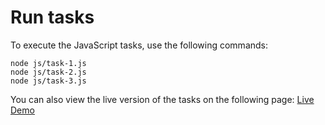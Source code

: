 # Run tasks

To execute the JavaScript tasks, use the following commands:

```
node js/task-1.js
node js/task-2.js
node js/task-3.js
```

You can also view the live version of the tasks on the following page:
[Live Demo](https://antmuraha.github.io/goit-js-hw-10/)
